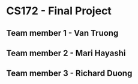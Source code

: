 # CS172 - Final Project

## Team member 1 - Van Truong
## Team member 2 - Mari Hayashi
## Team member 3 - Richard Duong